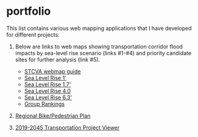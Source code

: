 # portfolio

This list contains various web mapping applications that I have developed for different projects:


1. Below are links to web maps showing transportation corridor flood impacts by sea-level rise scenario (links #1-#4) and priority candidate sites for further analysis (link #5).
   * [STCVA webmap guide](http://www.therpc.org/download_file/view/2571/447)
   * [Sea Level Rise 1'](https://rpc-nh.maps.arcgis.com/apps/mapviewer/index.html?webmap=96b39853cbde4672ba770a851916d88c)
   * [Sea Level Rise 1.7'](https://rpc-nh.maps.arcgis.com/apps/mapviewer/index.html?webmap=1a3f435ffad84ced96e8d86d508dbac4)
   * [Sea Level Rise 4.0](https://rpc-nh.maps.arcgis.com/apps/mapviewer/index.html?webmap=de63560785f04f2dbdb2ed789fc53a57)
   * [Sea Level Rise 6.3'](https://rpc-nh.maps.arcgis.com/apps/mapviewer/index.html?webmap=9cc9bfcb7c8f4e178585ad5acf44442a)
   * [Group Rankings](https://rpc-nh.maps.arcgis.com/apps/mapviewer/index.html?webmap=f3e75b9eb083423e8c29f1130611bfe4)
    
2. [Regional Bike/Pedestrian Plan](https://rpc-nh.maps.arcgis.com/apps/MapSeries/index.html?appid=ae332ffbef9743fbbaea614131ae905a)

3. [2019-2045 Transportation Project Viewer](https://rpc-nh.maps.arcgis.com/apps/webappviewer/index.html?id=451d2bee6f1548ebbf32edee1df2f84b)
